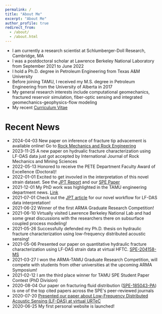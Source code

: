 ```yaml
---
permalink: /
title: "About Me"
excerpt: "About Me"
author_profile: true
redirect_from: 
  - /about/
  - /about.html
---
```


- I am currently a research scientist at Schlumberger-Doll Research, Cambridge, MA
- I was a postdoctoral scholar at Lawrence Berkeley National Laboratory from September 2021 to June 2022
- I hold a Ph.D. degree in Petroleum Engineering from Texas A&M University
- Before joining TAMU, I received my M.S. degree in Petroleum Engineering from the University of Alberta in 2017
- My general research interests include computational geomechanics, fractured reservoir simulation, fiber-optic sensing and integrated geomechanics-geophysics-flow modeling
- My recent [Curriculum Vitae](https://yongzanliu.github.io/files/Yongzan_CV.pdf)

Recent News
======

- 2024-04-03 New paper on inference of fracture tip advacement is available online! Go to [Rock Mechanics and Rock Engineering](https://link.springer.com/article/10.1007/s00603-024-03853-2)
- 2023-11-25 A new paper on hydrualic fracture characterization using LF-DAS data just got accepted by International Journal of Rock Mechanics and Mining Sciences 
- 2022-05-13 Honored to receive the PETE Department Faculty Award of Excellence (Doctoral)!
- 2022-01-01 Excited to get invovled in the interpretation of this novel strain dataset. See the [JPT Report](https://jpt.spe.org/the-sound-of-one-fracture-flowing) and our [SPE Paper](https://doi.org/10.2118/208587-PA)
- 2021-12-01 My PhD work was highlighted in the TAMU engineering department news. [Link](https://engineering.tamu.edu/news/2021/11/pete-new-algorithm-efficiently-diagnoses-shale-fracture-results-from-fiber-optic-data.html)
- 2021-07-01 Check out the [JPT article](https://jpt.spe.org/fracture-hits-and-hydraulic-fracture-geometry-characterization-using-low-frequency-distributed-acoustic-sensing-strain-data) for our novel workflow for LF-DAS data interpretation!
- 2021-06-22 Winner of the first ARMA Graduate Research Competition!
- 2021-06-10 Virtually visited Lawrence Berkeley National Lab and had some great discussions with the researchers there on subsurface coupled process modeling!
- 2021-05-26 Successfully defended my Ph.D. thesis on hydraulic fracture characterization using low-frequency distributed acoustic sensing!
- 2021-05-06 Presented our paper on quantitative hydraulic fracture characterization using LF-DAS strain data at virtual HFTC. [SPE-204158-MS](https://doi.org/10.2118/204158-MS)
- 2021-03-27 I won the ARMA-TAMU Graduate Research Competition, will compete with students from other universities at the upcoming ARMA Symposium!
- 2021-02-12 I am the third place winner for TAMU SPE Student Paper Contest (PhD Division)
- 2020-08-04 Our paper on fracturing fluid distribution ([SPE-185043-PA](https://doi.org/10.2118/185043-PA)) is one of the top cited papers across the SPE's peer-reviewed journals
- 2020-07-20 [Presented our paper about Low-Frequency Distributed Acoustic Sensing (LF-DAS) at virtual URTeC](https://www.onepetro.org/conference-paper/URTEC-2020-2948-MS)
- 2020-06-25 My first personal website is launched!

